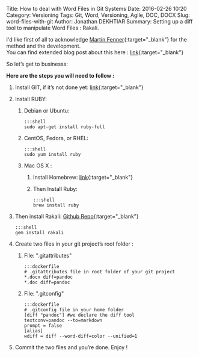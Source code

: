 Title: How to deal with Word Files in Git Systems
Date: 2016-02-26 10:20
Category: Versioning
Tags: Git, Word, Versioning, Agile, DOC, DOCX
Slug: word-files-with-git
Author: Jonathan DEKHTIAR
Summary: Setting up a diff tool to manipulate Word Files : Rakali.


I'd like first of all to acknowledge [Martin Fenner](http://blog.martinfenner.org/about.html){:target="_blank"} for the method and the development.  
You can find extended blog post about this here : [link](http://blog.martinfenner.org/2014/08/25/using-microsoft-word-with-git/){:target="_blank"}

So let’s get to businesss:

**Here are the steps you will need to follow :**

1.  Install GIT, if it’s not done yet: [link](https://git-scm.com/downloads){:target="_blank"}

2.  Install RUBY:

    1.  Debian or Ubuntu:

            :::shell
            sudo apt-get install ruby-full

    2.  CentOS, Fedora, or RHEL:

		    :::shell
            sudo yum install ruby

    3.  Mac OS X :

        1.  Install Homebrew: [link](http://brew.sh/){:target="_blank"}

        2.  Then Install Ruby: 
		
		        :::shell
                brew install ruby

3.  Then install Rakali: [Github Repo](https://github.com/rakali/rakali.rb){:target="_blank"}

		:::shell
        gem install rakali

5.  Create two files in your git project’s root folder :

    1.  File: ".gitattributes"

            :::dockerfile
			# .gitattributes file in root folder of your git project
			*.docx diff=pandoc
			*.doc diff=pandoc
			
    2.  File: ".gitconfig"

            :::dockerfile
			# .gitconfig file in your home folder
			[diff "pandoc"] #we declare the diff tool
			textconv=pandoc --to=markdown
			prompt = false
			[alias]
			wdiff = diff --word-diff=color --unified=1

6.  Commit the two files and you’re done. Enjoy !
